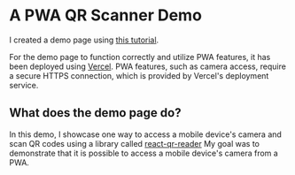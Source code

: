 # A PWA QR Scanner Demo

I created a demo page using [this tutorial](https://paulho1973.medium.com/create-qr-code-scanner-using-react-pwa-97b0b9bc1a73).

For the demo page to function correctly and utilize PWA features, it has been deployed using [Vercel](https://vercel.com/). PWA features, such as camera access, require a secure HTTPS connection, which is provided by Vercel's deployment service.

## What does the demo page do?

In this demo, I showcase one way to access a mobile device's camera and scan QR codes using a library called [react-qr-reader](https://www.npmjs.com/package/react-qr-reader?activeTab=readme) My goal was to demonstrate that it is possible to access a mobile device's camera from a PWA.
